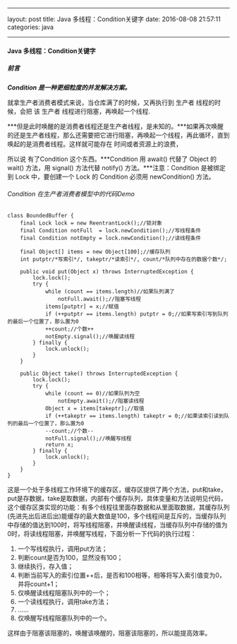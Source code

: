 
---
layout: post
title: Java 多线程：Condition关键字
date: 2016-08-08 21:57:11
categories: java

---

#### Java 多线程：Condition关键字

##### 前言
***Condition 是一种更细粒度的并发解决方案。***

就拿生产者消费者模式来说，当仓库满了的时候，又再执行到 生产者 线程的时候，会把 该 生产者 线程进行阻塞，再唤起一个线程.

***但是此时唤醒的是消费者线程还是生产者线程，是未知的。***如果再次唤醒的还是生产者线程，那么还需要把它进行阻塞，再唤起一个线程，再此循环，直到唤起的是消费者线程。这样就可能存在 时间或者资源上的浪费，

所以说 有了Condition 这个东西。***Condition 用 await() 代替了 Object 的 wait() 方法，用 signal() 方法代替 notify() 方法。***注意：Condition 是被绑定到 Lock 中，要创建一个 Lock 的 Condition 必须用 newCondition() 方法。

###### Condition 在生产者消费者模型中的代码Demo

```
class BoundedBuffer {      
    final Lock lock = new ReentrantLock();//锁对象      
    final Condition notFull  = lock.newCondition();//写线程条件       
    final Condition notEmpty = lock.newCondition();//读线程条件       

    final Object[] items = new Object[100];//缓存队列      
    int putptr/*写索引*/, takeptr/*读索引*/, count/*队列中存在的数据个数*/;      

    public void put(Object x) throws InterruptedException {      
        lock.lock();      
        try {      
            while (count == items.length)//如果队列满了       
                notFull.await();//阻塞写线程      
            items[putptr] = x;//赋值       
            if (++putptr == items.length) putptr = 0;//如果写索引写到队列的最后一个位置了，那么置为0      
            ++count;//个数++      
            notEmpty.signal();//唤醒读线程      
        } finally {      
            lock.unlock();      
        }      
    }      

    public Object take() throws InterruptedException {      
        lock.lock();      
        try {      
            while (count == 0)//如果队列为空      
                notEmpty.await();//阻塞读线程      
            Object x = items[takeptr];//取值       
            if (++takeptr == items.length) takeptr = 0;//如果读索引读到队列的最后一个位置了，那么置为0      
            --count;//个数--      
            notFull.signal();//唤醒写线程      
            return x;      
        } finally {      
            lock.unlock();      
        }      
    }       
} 
```

这是一个处于多线程工作环境下的缓存区，缓存区提供了两个方法，put和take，put是存数据，take是取数据，内部有个缓存队列，具体变量和方法说明见代码，这个缓存区类实现的功能：有多个线程往里面存数据和从里面取数据，其缓存队列(先进先出后进后出)能缓存的最大数值是100，多个线程间是互斥的，当缓存队列中存储的值达到100时，将写线程阻塞，并唤醒读线程，当缓存队列中存储的值为0时，将读线程阻塞，并唤醒写线程，下面分析一下代码的执行过程：


1. 一个写线程执行，调用put方法；
2. 判断count是否为100，显然没有100；
3. 继续执行，存入值；
4. 判断当前写入的索引位置++后，是否和100相等，相等将写入索引值变为0，并将count+1；
5. 仅唤醒读线程阻塞队列中的一个；
6. 一个读线程执行，调用take方法；
7. ……
8. 仅唤醒写线程阻塞队列中的一个。

这样由于阻塞该阻塞的，唤醒该唤醒的，阻塞该阻塞的，所以能提高效率。